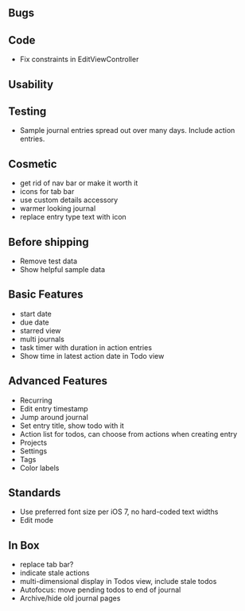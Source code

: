 Bugs
----


Code
----
* Fix constraints in EditViewController

Usability
---------

Testing
-------
* Sample journal entries spread out over many days. Include action entries.

Cosmetic
--------
* get rid of nav bar or make it worth it
* icons for tab bar
* use custom details accessory
* warmer looking journal
* replace entry type text with icon

Before shipping
---------------
* Remove test data
* Show helpful sample data

Basic Features
--------------
* start date
* due date
* starred view
* multi journals
* task timer with duration in action entries
* Show time in latest action date in Todo view

Advanced Features
-----------------
* Recurring
* Edit entry timestamp
* Jump around journal
* Set entry title, show todo with it
* Action list for todos, can choose from actions when creating entry
* Projects
* Settings
* Tags
* Color labels

Standards
---------
* Use preferred font size per iOS 7, no hard-coded text widths
* Edit mode

In Box
------
* replace tab bar?
* indicate stale actions
* multi-dimensional display in Todos view, include stale todos
* Autofocus: move pending todos to end of journal
* Archive/hide old journal pages
